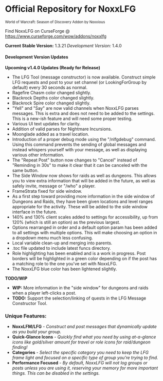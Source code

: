 # Official Repository for NoxxLFG
<sup>World of Warcraft: Season of Discovery Addon by Noxxious</sup>

Find NoxxLFG on CurseForge @ https://www.curseforge.com/wow/addons/noxxlfg

**Current Stable Version:** 1.3.21
*Development Version:* 1.4.0

#### Development Version Updates
**Upcoming v1.4.0 Updates (Ready for Release)**
* The LFG Tool (message constructor) is now available. Construct simple LFG requests and post to your set channel (or LookingForGroup by default) every 30 seconds as normal.
* Ragefire Chasm color changed slightly.
* Blackrock Depths color changed slightly.
* Blackrock Spire color changed slightly.
* "Yell" and "Say" are now valid channels when NoxxLFG parses messages. This is extra and does not need to be added to the settings. This is a new-ish feature and will need some proper testing.
* Various UI text updates for clarity.
* Addition of valid parses for Nightmare Incursions.
* Moonglade added as a travel location.
* Introduction of a proper debug mode using the "/nlfgdebug" command. Using this command prevents the sending of global messages and instead whispers yourself with your message, as well as displaying various other information.
* The "Repeat Post" button now changes to "Cancel" instead of "Reminding in 30s" to make it clear that it can be canceled with the same button.
* The Side Window now shows for raids as well as dungeons. This allows you to view extra information that will be added in the future, as well as safely invite, message or "/who" a player.
* FrameStrata fixed for side window.
* As a first step toward providing more information in the side window of Dungeons and Raids, they have been given locations and level ranges appropriate for the activity. These will be added to the side window interface in the future.
* 140% and 130% client scales added to settings for accessibility, up from 120% (which is still an option) as the previous largest.
* Options rearranged in order and a default option param has been added to all settings with multiple options. This will make choosing an option in a dropdown menu much less confusing.
* Local variable clean-up and merging into parents.
* .toc file updated to include latest funcs directory.
* Role highlighting has been enabled and is a work in progress. Post borders will be highlighted in a green color depending on if the post has a matching role to the one you've set with NoxxLFG.
* The NoxxLFG blue color has been lightened slightly.

**TODO/WIP**
* **WIP:** More information in the "side window" for dungeons and raids when a player left-clicks a post.
* **TODO:** Support the selection/linking of quests in the LFG Message Constructor Tool.

### Unique Features:
* **NoxxLFM/LFG** - *Construct and post messages that dynamically update as you build your group.*
* **Quick-Glance Icons** - *Quickly find what you need by using at-a-glance icons like gold/silver amount for travel or role icons for raid/dungeon finding!*
* **Categories** - *Select the specific category you need to keep the LFG frame light and focused on a specific type of group you're trying to find.*
* **Performance Focused** - *By default, NoxxLFG will not log groups or posts unless you are using it, reserving your memory for more important things. This can be disabled in the settings.*

